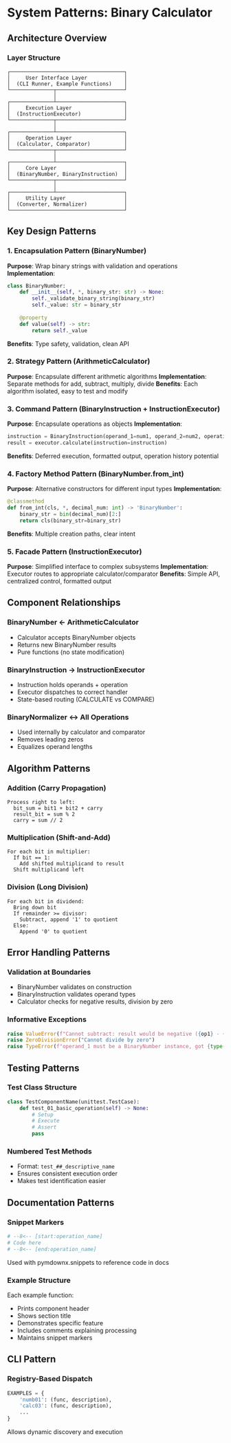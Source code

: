 # System Patterns: Binary Calculator

## Architecture Overview

### Layer Structure
```
┌─────────────────────────────────────┐
│     User Interface Layer            │
│  (CLI Runner, Example Functions)    │
└──────────────┬──────────────────────┘
               │
┌──────────────┴──────────────────────┐
│     Execution Layer                 │
│  (InstructionExecutor)              │
└──────────────┬──────────────────────┘
               │
┌──────────────┴──────────────────────┐
│     Operation Layer                 │
│  (Calculator, Comparator)           │
└──────────────┬──────────────────────┘
               │
┌──────────────┴──────────────────────┐
│     Core Layer                      │
│  (BinaryNumber, BinaryInstruction)  │
└──────────────┬──────────────────────┘
               │
┌──────────────┴──────────────────────┐
│     Utility Layer                   │
│  (Converter, Normalizer)            │
└─────────────────────────────────────┘
```

## Key Design Patterns

### 1. Encapsulation Pattern (BinaryNumber)
**Purpose**: Wrap binary strings with validation and operations
**Implementation**:
```python
class BinaryNumber:
    def __init__(self, *, binary_str: str) -> None:
        self._validate_binary_string(binary_str)
        self._value: str = binary_str
    
    @property
    def value(self) -> str:
        return self._value
```
**Benefits**: Type safety, validation, clean API

### 2. Strategy Pattern (ArithmeticCalculator)
**Purpose**: Encapsulate different arithmetic algorithms
**Implementation**: Separate methods for add, subtract, multiply, divide
**Benefits**: Each algorithm isolated, easy to test and modify

### 3. Command Pattern (BinaryInstruction + InstructionExecutor)
**Purpose**: Encapsulate operations as objects
**Implementation**:
```python
instruction = BinaryInstruction(operand_1=num1, operand_2=num2, operation='+')
result = executor.calculate(instruction=instruction)
```
**Benefits**: Deferred execution, formatted output, operation history potential

### 4. Factory Method Pattern (BinaryNumber.from_int)
**Purpose**: Alternative constructors for different input types
**Implementation**:
```python
@classmethod
def from_int(cls, *, decimal_num: int) -> 'BinaryNumber':
    binary_str = bin(decimal_num)[2:]
    return cls(binary_str=binary_str)
```
**Benefits**: Multiple creation paths, clear intent

### 5. Facade Pattern (InstructionExecutor)
**Purpose**: Simplified interface to complex subsystems
**Implementation**: Executor routes to appropriate calculator/comparator
**Benefits**: Simple API, centralized control, formatted output

## Component Relationships

### BinaryNumber ← ArithmeticCalculator
- Calculator accepts BinaryNumber objects
- Returns new BinaryNumber results
- Pure functions (no state modification)

### BinaryInstruction → InstructionExecutor
- Instruction holds operands + operation
- Executor dispatches to correct handler
- State-based routing (CALCULATE vs COMPARE)

### BinaryNormalizer ↔ All Operations
- Used internally by calculator and comparator
- Removes leading zeros
- Equalizes operand lengths

## Algorithm Patterns

### Addition (Carry Propagation)
```
Process right to left:
  bit_sum = bit1 + bit2 + carry
  result_bit = sum % 2
  carry = sum // 2
```

### Multiplication (Shift-and-Add)
```
For each bit in multiplier:
  If bit == 1:
    Add shifted multiplicand to result
  Shift multiplicand left
```

### Division (Long Division)
```
For each bit in dividend:
  Bring down bit
  If remainder >= divisor:
    Subtract, append '1' to quotient
  Else:
    Append '0' to quotient
```

## Error Handling Patterns

### Validation at Boundaries
- BinaryNumber validates on construction
- BinaryInstruction validates operand types
- Calculator checks for negative results, division by zero

### Informative Exceptions
```python
raise ValueError(f"Cannot subtract: result would be negative ({op1} - {op2})")
raise ZeroDivisionError("Cannot divide by zero")
raise TypeError(f"operand_1 must be a BinaryNumber instance, got {type(value)}")
```

## Testing Patterns

### Test Class Structure
```python
class TestComponentName(unittest.TestCase):
    def test_01_basic_operation(self) -> None:
        # Setup
        # Execute
        # Assert
        pass
```

### Numbered Test Methods
- Format: `test_##_descriptive_name`
- Ensures consistent execution order
- Makes test identification easier

## Documentation Patterns

### Snippet Markers
```python
# --8<-- [start:operation_name]
# Code here
# --8<-- [end:operation_name]
```
Used with pymdownx.snippets to reference code in docs

### Example Structure
Each example function:
- Prints component header
- Shows section title
- Demonstrates specific feature
- Includes comments explaining processing
- Maintains snippet markers

## CLI Pattern

### Registry-Based Dispatch
```python
EXAMPLES = {
    'numb01': (func, description),
    'calc03': (func, description),
    ...
}
```
Allows dynamic discovery and execution


